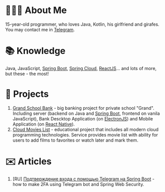 # 👨🏻‍💻 About Me
15-year-old programmer, who loves Java, Kotlin, his girlfriend and girafes.
You may contact me in [Telegram](https://t.me/munoon).

# 📚 Knowledge
Java, JavaScript, [Spring Boot](https://spring.io/), [Spring Cloud](https://spring.io/projects/spring-cloud), [ReactJS](https://reactjs.org/)... and lots of more, but these - the most!

# 💎 Projects
1. [Grand School Bank](https://github.com/Grand-School) - big banking project for private school "Grand". Including server (backend on Java and [Spring Boot](https://spring.io/), frontend on vanila JavaScript), Bank Descktop Application (on [ElectronJS](https://www.electronjs.org/)) and Mobile Application (on [React Native](https://reactnative.dev/)).
2. [Cloud Movies List](https://github.com/Munoon/Cloud-Movies-List) - educational project that includes all modern cloud programming technologies. Service provides movie list with ability for users to add films to favorites or watch later and mark them.

# ✉️ Articles
1. [RU] [Подтверждение входа с помощью Telegram на Spring Boot](https://habr.com/ru/post/501728/) - how to make 2FA using Telegram bot and Spring Web Security.